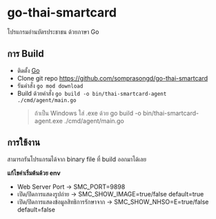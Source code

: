 # go-thai-smartcard

โปรแกรมอ่านบัตรประชาชน ด้วยภาษา Go

## การ Build

- ติดตั้ง [Go](https://go.dev/dl/)
- Clone git repo https://github.com/somprasongd/go-thai-smartcard
- รันคำสั่ง `go mod download`
- Build ด้วยคำสั่ง `go build -o bin/thai-smartcard-agent ./cmd/agent/main.go`
  > ถ้าเป็น Windows ใส่ .exe ด้วย go build -o bin/thai-smartcard-agent.exe ./cmd/agent/main.go

## การใช้งาน

สามารถรันโปรแกรมได้จาก binary file ที่ build ออกมาได้เลย

**แก้ไขค่าเริ่มต้นด้วย env**

- Web Server Port -> SMC_PORT=9898
- เปิด/ปิดการแสดงรูปถ่าย -> SMC_SHOW_IMAGE=true/false default=true
- เปิด/ปิดการแสดงข้อมูลสิทธิการรักษาจาก -> SMC_SHOW_NHSO=E=true/false default=false
